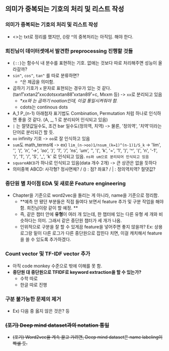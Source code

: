 ## 의미가 중복되는 기호의 처리 및 리스트 작성

### 의미가 중복되는 기호의 처리 및 리스트 작성

* <>는 txt로 정리를 했지만, ()랑 ^의 중복처리는 아직임. 해야 한다.

### 희진님이 데이터셋에서 발견한 preprocessing 진행할 것들

- `{::}`는 함수식 내 분수를 표현하는 기호. 없애는 것보다 따로 처리해주면 성능이 올라갈까?
- `sin^`, `cos^`, `tan^` 를 따로 분류하면?
  - ^은 제곱을 의미함.
- 곱하기 기호가 `x` 문자로 표현되는 경우가 있는 것 같다. (tan1˚xxtan2˚xxcdotsxxtan88˚xxtan89˚=c, Mxxm 등) -> `xx`로 분리되고 있음
  - **xx와 *는 곱하기 noation인데, 이걸 통일시켜줘야 함.**
  - cdots는 continous dots
- A_1 P_(n-1) 아래첨자 표기법도 Combination, Permutation 처럼 하나로 인식하면 좋을 것 같다. (A, _, 1 로 분리되어 인식되고 있음)
- `|` 는 절댓값일수도, 조건 bar 일수도(정의역, 치역) -> 물론, '정의역', '치역'이라는 단어로 분리되긴 할 듯.
- `oo` infinity 기호 -> `oo`로 잘 인식하고 있음
- `sum`도 math_terms에 -> ex) `lim_(n->oo)1/nsum_(k=1)^(n-1)1/S_k` -> 'lim', '_', '(', 'n', '->', 'oo', ')', '1', '/', 'ns', 'um', '_', '(', 'k', '=', '1', ')', '^', '(', 'n', '-1', ')', '1', '/', 'S', '_', 'k' 로 인식되고 있음. `ns와 um으로 분리되어 인식되고 있음`
- `squareABCD`가 하나로 인식되고 있음(data 개수 2개) -> 큰 상관은 없을 듯하다
- 의미중복 ABCD: 사각형? 정사면체? / () : 점? 좌표? / | : 정의역치역? 절댓값?

### 중단원 별 차이점 EDA 및 새로운 Feature engineering

* Chapter을 기준으로 word2vec을 돌리는 게 아니라, name을 기준으로 정리함. 
  * **예측 안 됐던 부분들은 직접 들여다 보면서 feature 추가 및 구분 작업을 해야 함. 희진님이랑 같이 할 예정. ** 
  * 즉, 같은 챕터 안에 **유형**이 여러 개 있는데, 한 챕터에 있는 다른 유형 세 개와 비슷하다는 의미. 그래서 같은 중단원 챕터가 세 개가 나옴.
  * 인위적으로 구분을 잘 할 수 있게끔 feature을 넣어주면 좋지 않을까? Ex: 상용로그랑 밑이 다른 로그가 다른 중단원으로 잡힌다 치면, 이걸 캐치해서 feature을 쓸 수 있도록 추가하겠다.

###  Count vector 및 TF-IDF vector 추가 

* 아직 code monkey 수준으로 밖에 이해를 못 함.
* **중단원 대 중단원으로 TFIDF로 keyword extraction을 할 수 있는가?**
  * 수학 따로
  * 한글 따로 진행

###  구분 불가능한 문제의 제거

- Ex) 다음 중 옳지 않은 것은? 등

###  ~~(포기) Deep mind dataset과의 notation 통일~~

* ~~(포기) Word2vec을 계속 끌고 가려면, Deep mind dataset은 name labeling이 빡셀 듯.~~

